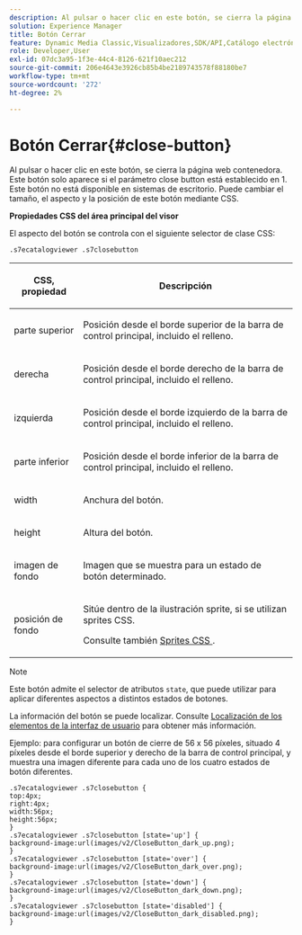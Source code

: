 ```yaml
---
description: Al pulsar o hacer clic en este botón, se cierra la página web contenedora. Este botón solo aparece si el parámetro close button está establecido en 1. Este botón no está disponible en sistemas de escritorio. Puede cambiar el tamaño, el aspecto y la posición de este botón mediante CSS.
solution: Experience Manager
title: Botón Cerrar
feature: Dynamic Media Classic,Visualizadores,SDK/API,Catálogo electrónico
role: Developer,User
exl-id: 07dc3a95-1f3e-44c4-8126-621f10aec212
source-git-commit: 206e4643e3926cb85b4be2189743578f88180be7
workflow-type: tm+mt
source-wordcount: '272'
ht-degree: 2%

---
```


# Botón Cerrar{#close-button}

Al pulsar o hacer clic en este botón, se cierra la página web contenedora. Este botón solo aparece si el parámetro close button está establecido en 1. Este botón no está disponible en sistemas de escritorio. Puede cambiar el tamaño, el aspecto y la posición de este botón mediante CSS.

<!--<a id="section_061E550C1C1D4DB2BD663A898895B38C"></a>-->

**Propiedades CSS del área principal del visor**

El aspecto del botón se controla con el siguiente selector de clase CSS:

`.s7ecatalogviewer .s7closebutton`

<table id="table_94EE3F5BBE4547C0B4943471CEE7EDE4"> 
 <thead> 
  <tr> 
   <th colname="col1" class="entry"> <p> CSS, propiedad </p> </th> 
   <th colname="col2" class="entry"> <p>Descripción </p> </th> 
  </tr> 
 </thead>
 <tbody> 
  <tr> 
   <td colname="col1"> <p> <span class="codeph"> parte superior </span> </p> </td> 
   <td colname="col2"> <p>Posición desde el borde superior de la barra de control principal, incluido el relleno. </p> </td> 
  </tr> 
  <tr> 
   <td colname="col1"> <p> <span class="codeph"> derecha </span> </p> </td> 
   <td colname="col2"> <p>Posición desde el borde derecho de la barra de control principal, incluido el relleno. </p> </td> 
  </tr> 
  <tr> 
   <td colname="col1"> <p> <span class="codeph"> izquierda </span> </p> </td> 
   <td colname="col2"> <p>Posición desde el borde izquierdo de la barra de control principal, incluido el relleno. </p> </td> 
  </tr> 
  <tr> 
   <td colname="col1"> <p> <span class="codeph"> parte inferior </span> </p> </td> 
   <td colname="col2"> <p>Posición desde el borde inferior de la barra de control principal, incluido el relleno. </p> </td> 
  </tr> 
  <tr> 
   <td colname="col1"> <p> <span class="codeph"> width </span> </p> </td> 
   <td colname="col2"> <p>Anchura del botón. </p> </td> 
  </tr> 
  <tr> 
   <td colname="col1"> <p> <span class="codeph"> height </span> </p> </td> 
   <td colname="col2"> <p>Altura del botón. </p> </td> 
  </tr> 
  <tr> 
   <td colname="col1"> <p> <span class="codeph"> imagen de fondo  </span> </p> </td> 
   <td colname="col2"> <p>Imagen que se muestra para un estado de botón determinado. </p> </td> 
  </tr> 
  <tr> 
   <td colname="col1"> <p> <span class="codeph"> posición de fondo  </span> </p> </td> 
   <td colname="col2"> <p> Sitúe dentro de la ilustración sprite, si se utilizan sprites CSS. </p> <p>Consulte también <a href="../../../c-html5-s7-aem-asset-viewers/c-html5-20-ecatalog-viewer-about/c-html5-20-ecatalog-viewer-customizingviewer/c-html5-20-ecatalog-viewer-customizingviewer.md#section-9d570f95eb2443aca74c1b02f6e89aff" format="dita" scope="local"> Sprites CSS </a>. </p> </td> 
  </tr> 
 </tbody> 
</table>

>[!NOTE]
>
>Este botón admite el selector de atributos `state`, que puede utilizar para aplicar diferentes aspectos a distintos estados de botones.

La información del botón se puede localizar. Consulte [Localización de los elementos de la interfaz de usuario](../../../c-html5-s7-aem-asset-viewers/c-html5-20-ecatalog-viewer-about/c-html5-20-ecatalog-viewer-localization.md#concept-cbfc39344c494eb7b9f6a272cff0cc74) para obtener más información.

Ejemplo: para configurar un botón de cierre de 56 x 56 píxeles, situado 4 píxeles desde el borde superior y derecho de la barra de control principal, y muestra una imagen diferente para cada uno de los cuatro estados de botón diferentes.

```
.s7ecatalogviewer .s7closebutton { 
top:4px; 
right:4px; 
width:56px; 
height:56px; 
} 
.s7ecatalogviewer .s7closebutton [state='up'] { 
background-image:url(images/v2/CloseButton_dark_up.png); 
} 
.s7ecatalogviewer .s7closebutton [state='over'] {  
background-image:url(images/v2/CloseButton_dark_over.png); 
} 
.s7ecatalogviewer .s7closebutton [state='down'] {  
background-image:url(images/v2/CloseButton_dark_down.png); 
} 
.s7ecatalogviewer .s7closebutton [state='disabled'] { 
background-image:url(images/v2/CloseButton_dark_disabled.png); 
}
```
